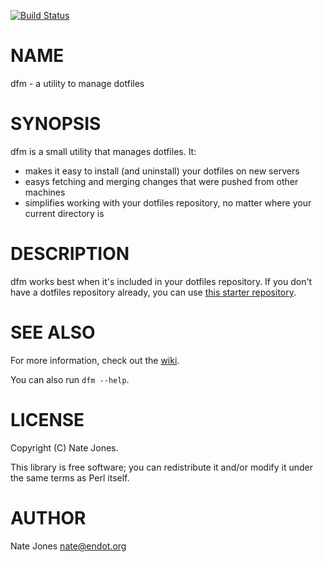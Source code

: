 [![Build Status](https://travis-ci.org/justone/dfm.svg?branch=master)](https://travis-ci.org/justone/dfm)
# NAME

dfm - a utility to manage dotfiles

# SYNOPSIS

dfm is a small utility that manages dotfiles.  It:

- makes it easy to install (and uninstall) your dotfiles on new servers
- easys fetching and merging changes that were pushed from other machines
- simplifies working with your dotfiles repository, no matter where your current directory is

# DESCRIPTION

dfm works best when it's included in your dotfiles repository.  If you don't
have a dotfiles repository already, you can use
[this starter repository](https://github.com/justone/dotfiles).

# SEE ALSO

For more information, check out the [wiki](http://github.com/justone/dotfiles/wiki).

You can also run `dfm --help`.

# LICENSE

Copyright (C) Nate Jones.

This library is free software; you can redistribute it and/or modify
it under the same terms as Perl itself.

# AUTHOR

Nate Jones <nate@endot.org>
